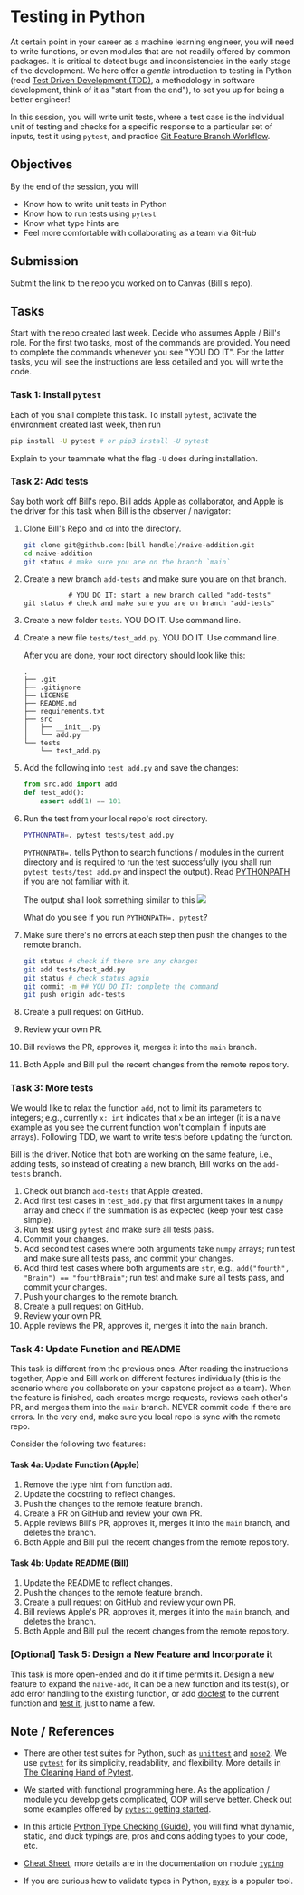 # Testing in Python

At certain point in your career as a machine learning engineer, you will need to write functions, or even modules that are not readily offered by common packages. It is critical to detect bugs and inconsistencies in the early stage of the development. We here offer a *gentle* introduction to testing in Python (read [Test Driven Development (TDD)](https://testdriven.io/test-driven-development/), a methodology in software development, think of it as "start from the end"), to set you up for being a better engineer!

In this session, you will write unit tests, where a test case is the individual unit of testing and checks for a specific response to a particular set of inputs, test it using `pytest`, and practice [Git Feature Branch Workflow](https://www.atlassian.com/git/tutorials/comparing-workflows/feature-branch-workflow). 

## Objectives
By the end of the session, you will 
- Know how to write unit tests in Python
- Know how to run tests using `pytest`
- Know what type hints are
- Feel more comfortable with collaborating as a team via GitHub

## Submission
Submit the link to the repo you worked on to Canvas (Bill's repo).

## Tasks
Start with the repo created last week. Decide who assumes Apple / Bill's role. For the first two tasks, most of the commands are provided. You need to complete the commands whenever you see "YOU DO IT". For the latter tasks, you will see the instructions are less detailed and you will write the code. 

### Task 1: Install `pytest` 
Each of you shall complete this task. To install `pytest`, activate the environment created last week, then run
```bash
pip install -U pytest # or pip3 install -U pytest
```

Explain to your teammate what the flag `-U` does during installation. 


### Task 2: Add tests
Say both work off Bill's repo. Bill adds Apple as collaborator, and Apple is the driver for this task when Bill is the observer / navigator:

1. Clone Bill's Repo and `cd` into the directory.
    ```bash
    git clone git@github.com:[bill handle]/naive-addition.git
    cd naive-addition
    git status # make sure you are on the branch `main`
    ```
1. Create a new branch `add-tests` and make sure you are on that branch.
    ```
               # YOU DO IT: start a new branch called "add-tests"
    git status # check and make sure you are on branch "add-tests"
    ````

1. Create a new folder `tests`. YOU DO IT. Use command line.  

1. Create a new file `tests/test_add.py`. YOU DO IT. Use command line.

    After you are done, your root directory should look like this:
    ```
    .
    ├── .git
    ├── .gitignore
    ├── LICENSE
    ├── README.md
    ├── requirements.txt
    ├── src
    │   ├── __init__.py
    │   └── add.py
    └── tests
        └── test_add.py
    ```
1. Add the following into `test_add.py` and save the changes:
    ```python
    from src.add import add
    def test_add():
        assert add(1) == 101
    ```
1. Run the test from your local repo's root directory. 

    ```bash
    PYTHONPATH=. pytest tests/test_add.py
    ```
    `PYTHONPATH=.` tells Python to search functions / modules in the current directory and is required to run the test successfully (you shall run `pytest tests/test_add.py` and inspect the output). Read [PYTHONPATH](https://docs.python.org/3/using/cmdline.html) if you are not familiar with it. 

    The output shall look something similar to this
    ![](../img/output-run-single-test.png)

    What do you see if you run `PYTHONPATH=. pytest`?
    
1. Make sure there's no errors at each step then push the changes to the remote branch. 
    ```bash
    git status # check if there are any changes
    git add tests/test_add.py
    git status # check status again
    git commit -m ## YOU DO IT: complete the command
    git push origin add-tests
    ```
1. Create a pull request on GitHub.
1. Review your own PR.
1. Bill reviews the PR, approves it, merges it into the `main` branch.
1. Both Apple and Bill pull the recent changes from the remote repository.

### Task 3: More tests 
We would like to relax the function `add`, not to limit its parameters to integers; e.g., currently `x: int` indicates that `x` be an integer (it is a naive example as you see the current function won't complain if inputs are arrays). Following TDD, we want to write tests before updating the function. 

Bill is the driver. Notice that both are working on the same feature, i.e., adding tests, so instead of creating a new branch, Bill works on the `add-tests` branch.

1. Check out branch `add-tests` that Apple created.
2. Add first test cases in `test_add.py` that first argument takes in a `numpy` array and check if the summation is as expected (keep your test case simple).
3. Run test using `pytest` and make sure all tests pass. 
4. Commit your changes.
5. Add second test cases where both arguments take `numpy` arrays; run test and make sure all tests pass, and commit your changes.
6. Add third test cases where both arguments are `str`, e.g., `add("fourth", "Brain") == "fourthBrain"`; run test and make sure all tests pass, and commit your changes.
7. Push your changes to the remote branch.
8. Create a pull request on GitHub.
9. Review your own PR.
10. Apple reviews the PR, approves it, merges it into the `main` branch.


### Task 4: Update Function and README
This task is different from the previous ones. After reading the instructions together, Apple and Bill work on different features individually (this is the scenario where you collaborate on your capstone project as a team). When the feature is finished, each creates merge requests, reviews each other's PR, and merges them into the `main` branch. NEVER commit code if there are errors. In the very end, make sure you local repo is sync with the remote repo.

Consider the following two features:
#### Task 4a: Update Function (Apple)
1. Remove the type hint from function `add`.
2. Update the docstring to reflect changes.
3. Push the changes to the remote feature branch.
4. Create a PR on GitHub and review your own PR.
5. Apple reviews Bill's PR, approves it, merges it into the `main` branch, and deletes the branch.
6. Both Apple and Bill pull the recent changes from the remote repository.

#### Task 4b: Update README (Bill)
1. Update the README to reflect changes.
2. Push the changes to the remote feature branch.
3. Create a pull request on GitHub and review your own PR.
4. Bill reviews Apple's PR, approves it, merges it into the `main` branch, and deletes the branch.
5. Both Apple and Bill pull the recent changes from the remote repository.

### [Optional] Task 5: Design a New Feature and Incorporate it
This task is more open-ended and do it if time permits it. Design a new feature to expand the `naive-add`, it can be a new function and its test(s), or add error handling to the existing function, or add [doctest](https://docs.python.org/3/library/doctest.html) to the current function and [test it](https://doc.pytest.org/en/latest/how-to/doctest.html), just to name a few. 

## Note / References
- There are other test suites for Python, such as [`unittest`](https://docs.python.org/3/library/unittest.html) and [`nose2`](https://docs.nose2.io/en/latest/). We use [`pytest`](https://docs.pytest.org/en/6.2.x/getting-started.html) for its simplicity, readability, and flexibility. More details in [The Cleaning Hand of Pytest](https://blog.daftcode.pl/the-cleaning-hand-of-pytest-28f434f4b684). 

- We started with functional programming here. As the application / module you develop gets complicated, OOP will serve better. Check out some examples offered by [`pytest`: getting started](https://docs.pytest.org/en/6.2.x/getting-started.html).

- In this article [Python Type Checking (Guide)](https://realpython.com/python-type-checking/), you will find what dynamic, static, and duck typings are, pros and cons adding types to your code, etc. 

- [Cheat Sheet](https://mypy.readthedocs.io/en/stable/cheat_sheet_py3.html), more details are in the documentation on module [`typing`](https://docs.python.org/3/library/typing.html)

- If you are curious how to validate types in Python, [`mypy`](https://mypy.readthedocs.io/en/stable/getting_started.html) is a popular tool.
    
    
